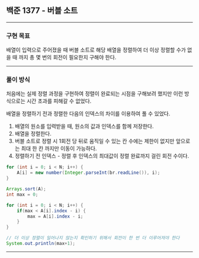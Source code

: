 ## 백준 1377 - 버블 소트

---

### 구현 목표

배열이 입력으로 주어졌을 때 버블 소트로 해당 배열을 정렬하여 더 이상 정렬할 수가 없을 때 까지 총 몇 번의 회전이 필요한지 구해야 한다.

---

### 풀이 방식

처음에는 실제 정렬 과정을 구현하여 정렬이 완료되는 시점을 구해보려 했지만 이런 방식으로는 시간 초과를 피해갈 수 없었다.

배열을 정렬하기 전과 정렬한 다음의 인덱스의 차이를 이용하여 풀 수 있었다.

1. 배열의 원소를 입력받을 때, 원소의 값과 인덱스를 함께 저장한다.
2. 배열을 정렬한다.
3. 버블 소트로 정렬 시 1회전 당 뒤로 움직일 수 있는 칸 수에는 제한이 없지만 앞으로는 최대 한 칸 까지만 이동이 가능하다.
4. 정렬하기 전 인덱스 - 정렬 후 인덱스의 최대값이 정렬 완료까지 걸린 회전 수이다.

```Java
for (int i = 0; i < N; i++) {
    A[i] = new number(Integer.parseInt(br.readLine()), i);
}

Arrays.sort(A);
int max = 0;

for (int i = 0; i < N; i++) {
    if(max < A[i].index - i) {
        max = A[i].index - i;
    }
}

// 더 이상 정렬이 일어나지 않는지 확인하기 위해서 회전이 한 번 더 이루어져야 한다
System.out.println(max+1);
```

---
